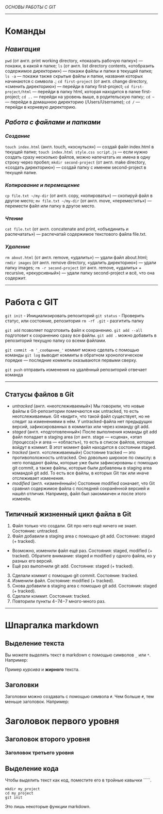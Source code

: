 *_ОСНОВЫ РАБОТЫ С GIT_*
____________________________________

# **Команды**

## _Навигация_

```pwd``` (от англ. print working directory, «показать рабочую папку») — покажи, в какой я папке;
```ls``` (от англ. list directory contents, «отобразить содержимое директории») — покажи файлы и папки в текущей папке;
```ls -a``` — покажи также скрытые файлы и папки, названия которых начинаются с символа .;
```cd first-project``` (от англ. change directory, «сменить директорию») — перейди в папку first-project;
```cd first-project/html``` — перейди в папку html, которая находится в папке first-project;
```cd ..``` — перейди на уровень выше, в родительскую папку;
```cd ~``` — перейди в домашнюю директорию (/Users/Username);
```cd /``` — перейди в корневую директорию.

## _Работа с файлами и папками_

### _Создание_

```touch index.html``` (англ. touch, «коснуться») — создай файл index.html в текущей папке;
```touch index.html style.css script.js``` — если нужно создать сразу несколько файлов, можно напечатать их имена в одну строку через пробел;
```mkdir second-project``` (от англ. make directory, «создать директорию») — создай папку с именем second-project в текущей папке.

### _Копирование и перемещение_

```cp file.txt ~/my-dir``` (от англ. copy, «копировать») — скопируй файл в другое место;
```mv file.txt ~/my-dir``` (от англ. move, «переместить») — перемести файл или папку в другое место.

### _Чтение_

```cat file.txt``` (от англ. concatenate and print, «объединить и распечатать») — распечатай содержимое текстового файла file.txt.

### _Удаление_

```rm about.html``` (от англ. remove, «удалить») — удали файл about.html;
```rmdir images``` (от англ. remove directory, «удалить директорию») — удали папку images;
```rm -r second-project``` (от англ. remove, «удалить» + recursive, «рекурсивный») — удали папку second-project и всё, что она содержит.

____________________________________

# **Работа с GIT**

```git init``` - Инициализировать репозиторий 
```git status``` - Проверить статус, или состояние, репозитория
```rm -rf .git``` - разгитить папку

```git add``` позволяет подготовить файл к сохранению.
```git add --all``` подготовит к сохранению сразу все файлы.
```git add .``` можно добавить в репозиторий текущую папку со всеми файлами.

```git commit -m '_сообщение_'``` коммит можно сделать с помощью команды 
```git log``` выводит коммиты в обратном хронологическом порядке — последние коммиты оказываются первыми сверху.

```git push``` отправить изменения на удалённый репозиторий отвечает команда

____________________________________

## Статусы файлов в Git

- *untracked* (англ. «неотслеживаемый») 
Мы говорили, что новые файлы в Git-репозитории помечаются как untracked, то есть неотслеживаемые. Git «видит», что такой файл существует, но не следит за изменениями в нём. У untracked-файла нет предыдущих версий, зафиксированных в коммитах или через команду git add. 
- *staged* (англ. «подготовленный»)
После выполнения команды git add файл попадает в staging area (от англ. stage — «сцена», «этап [процесса]» и area — «область»), то есть в список файлов, которые войдут в коммит. В этот момент файл находится в состоянии staged.
- *tracked* (англ. «отслеживаемый») 
Состояние tracked — это противоположность untracked. Оно довольно широкое по смыслу: в него попадают файлы, которые уже были зафиксированы с помощью git commit, а также файлы, которые были добавлены в staging area командой git add. То есть все файлы, в которых Git так или иначе отслеживает изменения. 
- *modified* (англ. «изменённый») 
Состояние modified означает, что Git сравнил содержимое файла с последней сохранённой версией и нашёл отличия. Например, файл был закоммичен и после этого изменён. 

## Типичный жизненный цикл файла в Git

1. Файл только что создали. Git про него ещё ничего не знает. Состояние: untracked.
2. Файл добавили в staging area с помощью git add. Состояние: staged (+ tracked). 
- Возможно, изменили файл ещё раз. Состояния: staged, modified (+ tracked). Обратите внимание: staged и modified у одного файла, но у разных его версий.
- Ещё раз выполнили git add. Состояние: staged (+ tracked).
3. Сделали коммит с помощью git commit. Состояние: tracked.
4. Изменили файл. Состояние: modified (+ tracked).
5. Снова добавили в staging area с помощью git add. Состояния: staged (+ tracked).
6. Сделали коммит. Состояния: tracked.
7. Повторили пункты 4−74−7 много-много раз.

____________________________________

# Шпаргалка markdown

## Выделение текста

Вы можете выделять текст в markdown с помощью символов `_` или `*`. Например:

Пример _курсива_ и **жирного** текста.

## Заголовки

Заголовки можно создавать с помощью символа `#`. Чем больше `#`, тем меньше заголовок. Например:

# Заголовок первого уровня
## Заголовок второго уровня
### Заголовок третьего уровня

## Выделение кода

Чтобы выделить текст как код, поместите его в тройные кавычки `````. 

```
mkdir my_project
cd my_project
git init
```
Это лишь некоторые функции markdown. 





